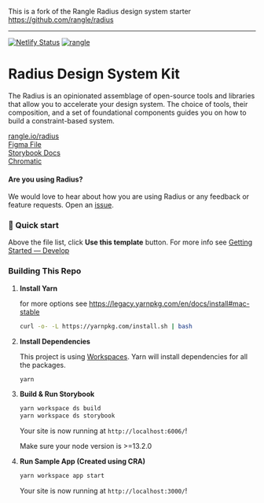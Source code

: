 This is a fork of the Rangle Radius design system starter https://github.com/rangle/radius

----

[![Netlify Status](https://api.netlify.com/api/v1/badges/c05b0d40-0360-436e-9985-7d1ba3f9332c/deploy-status)](https://app.netlify.com/sites/radius-ds/deploys) [![rangle](https://circleci.com/gh/rangle/radius.svg?style=svg)](https://app.circleci.com/pipelines/github/rangle/radius)

# Radius Design System Kit

The Radius is an opinionated assemblage of open-source tools and libraries that allow you to accelerate your design system. The choice of tools, their composition, and a set of foundational components guides you on how to build a constraint-based system.

[rangle.io/radius](https://rangle.io/radius)<br/>
[Figma File](https://www.figma.com/file/RqENxZWAzGiEWM7COch1Sc/Radius-Design-Kit)<br/>
[Storybook Docs](https://radius-ds.netlify.com)<br/>
[Chromatic](https://www.chromaticqa.com/library?appId=5e44874935df3b0022b9d890)


#### Are you using Radius? 
We would love to hear about how you are using Radius or any feedback or feature requests. Open an [issue](https://github.com/rangle/radius/issues/new).

### 🚀 Quick start

Above the file list, click **Use this template** button. For more info see [Getting Started — Develop
](https://radius-ds.netlify.com/?path=/docs/foundations-get-started-develop--page)


### Building This Repo

1.  **Install Yarn**

    for more options see https://legacy.yarnpkg.com/en/docs/install#mac-stable

    ```sh
    curl -o- -L https://yarnpkg.com/install.sh | bash
    ```

1.  **Install Dependencies**

    This project is using [Workspaces](https://legacy.yarnpkg.com/en/docs/workspaces). Yarn will install dependencies for all the packages.

    ```sh
    yarn
    ```

1.  **Build & Run Storybook**

    ```sh
    yarn workspace ds build
    yarn workspace ds storybook
    ```

    Your site is now running at `http://localhost:6006/`!

    Make sure your node version is >=13.2.0

1. **Run Sample App (Created using CRA)**

    ```sh
    yarn workspace app start
    ```

    Your site is now running at `http://localhost:3000/`!
